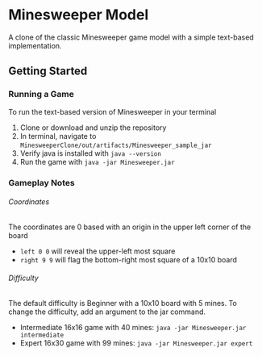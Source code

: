 # Minesweeper Model

A clone of the classic Minesweeper game model with a simple text-based implementation.

## Getting Started

### Running a Game

To run the text-based version of Minesweeper in your terminal

1. Clone or download and unzip the repository
2. In terminal, navigate to `MinesweeperClone/out/artifacts/Minesweeper_sample_jar`
3. Verify java is installed with `java --version`
4. Run the game with `java -jar Minesweeper.jar`

### Gameplay Notes

###### Coordinates

The coordinates are 0 based with an origin in the upper left corner of the board

- `left 0 0` will reveal the upper-left most square
- `right 9 9` will flag the bottom-right most square of a 10x10 board

###### Difficulty

The default difficulty is Beginner with a 10x10 board with 5 mines. To change the difficulty, add an argument to the jar command.

- Intermediate 16x16 game with 40 mines: `java -jar Minesweeper.jar intermediate`
- Expert 16x30 game with 99 mines: `java -jar Minesweeper.jar expert`
